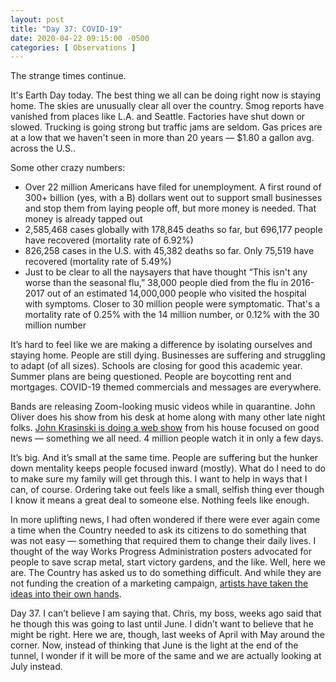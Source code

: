 ```yaml
---
layout: post
title: "Day 37: COVID-19"
date: 2020-04-22 09:15:00 -0500
categories: [ Observations ]
---
```


The strange times continue. 

It's Earth Day today. The best thing we all can be doing right now is staying home. The skies are unusually clear all over the country. Smog reports have vanished from places like L.A. and Seattle. Factories have shut down or slowed. Trucking is going strong but traffic jams are seldom. Gas prices are at a low that we haven't seen in more than 20 years — $1.80 a gallon avg. across the U.S.. 

Some other crazy numbers:

* Over 22 million Americans have filed for unemployment. A first round of 300+ billion (yes, with a B) dollars went out to support small businesses and stop them from laying people off, but more money is needed. That money is already tapped out
* 2,585,468 cases globally with 178,845 deaths so far, but 696,177 people have recovered (mortality rate of 6.92%)
* 826,258 cases in the U.S. with 45,382 deaths so far. Only 75,519 have recovered (mortality rate of 5.49%)
* Just to be clear to all the naysayers that have thought “This isn't any worse than the seasonal flu,” 38,000 people died from the flu in 2016-2017 out of an estimated 14,000,000 people who visited the hospital with symptoms. Closer to 30 million people were symptomatic. That's a mortality rate of 0.25% with the 14 million number, or 0.12% with the 30 million number

It’s hard to feel like we are making a difference by isolating ourselves and staying home. People are still dying. Businesses are suffering and struggling to adapt (of all sizes). Schools are closing for good this academic year. Summer plans are being questioned. People are boycotting rent and mortgages. COVID-19 themed commercials and messages are everywhere. 

Bands are releasing Zoom-looking music videos while in quarantine. John Oliver does his show from his desk at home along with many other late night folks. [John Krasinski is doing a web show](https://www.youtube.com/channel/UCOe_y6KKvS3PdIfb9q9pGug) from his house focused on good news — something we all need. 4 million people watch it in only a few days. 

It’s big. And it’s small at the same time. People are suffering but the hunker down mentality keeps people focused inward (mostly). What do I need to do to make sure my family will get through this. I want to help in ways that I can, of course. Ordering take out feels like a small, selfish thing ever though I know it means a great deal to someone else. Nothing feels like enough. 

In more uplifting news, I had often wondered if there were ever again come a time when the Country needed to ask its citizens to do something that was not easy — something that required them to change their daily lives. I thought of the way Works Progress Administration posters advocated for people to save scrap metal, start victory gardens, and the like. Well, here we are. The Country has asked us to do something difficult. And while they are not funding the creation of a marketing campaign, [artists have taken the ideas into their own hands](https://viralartproject.com). 

Day 37. I can’t believe I am saying that. Chris, my boss, weeks ago said that he though this was going to last until June. I didn’t want to believe that he might be right. Here we are, though, last weeks of April with May around the corner. Now, instead of thinking that June is the light at the end of the tunnel, I wonder if it will be more of the same and we are actually looking at July instead. 
